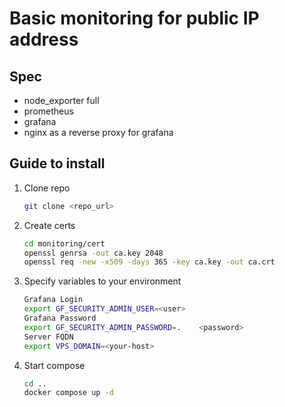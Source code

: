 # Basic monitoring for public IP address
## Spec
- node_exporter full
- prometheus
- grafana
- nginx as a reverse proxy for grafana

## Guide to install

1. Clone repo
   
   ```bash
   git clone <repo_url>
   ```
2. Create certs
   ```bash
   cd monitoring/cert
   openssl genrsa -out ca.key 2048
   openssl req -new -x509 -days 365 -key ca.key -out ca.crt
   ```
3. Specify variables to your environment
   ```bash
   Grafana Login
   export GF_SECURITY_ADMIN_USER=<user>
   Grafana Password
   export GF_SECURITY_ADMIN_PASSWORD=.    <password>
   Server FQDN
   export VPS_DOMAIN=<your-host>
   ```
4. Start compose
   ```bash
   cd ..
   docker compose up -d
   ```
